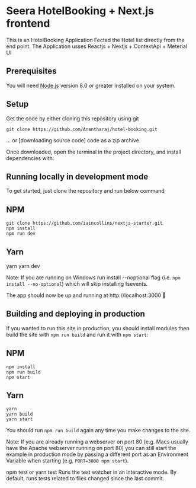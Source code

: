 # Seera HotelBooking + Next.js frontend

This is an HotelBooking Application Fected the Hotel list directly from the end point. The Application usses Reactjs + Nextjs + ContextApi + Meterial UI

## Prerequisites

You will need [Node.js](https://nodejs.org) version 8.0 or greater installed on your system.

## Setup

Get the code by either cloning this repository using git

```
git clone https://github.com/Anantharaj/hotel-booking.git
```

... or [downloading source code] code as a zip archive.

Once downloaded, open the terminal in the project directory, and install dependencies with:

## Running locally in development mode

To get started, just clone the repository and run below command

## NPM

    git clone https://github.com/iaincollins/nextjs-starter.git
    npm install
    npm run dev

## Yarn

yarn
yarn dev

Note: If you are running on Windows run install --noptional flag (i.e. `npm install --no-optional`) which will skip installing fsevents.

The app should now be up and running at http://localhost:3000 🚀

## Building and deploying in production

If you wanted to run this site in production, you should install modules then build the site with `npm run build` and run it with `npm start`:

## NPM

    npm install
    npm run build
    npm start

## Yarn

    yarn
    yarn build
    yarn start

You should run `npm run build` again any time you make changes to the site.

Note: If you are already running a webserver on port 80 (e.g. Macs usually have the Apache webserver running on port 80) you can still start the example in production mode by passing a different port as an Environment Variable when starting (e.g. `PORT=3000 npm start`).

npm test or yarn test
Runs the test watcher in an interactive mode.
By default, runs tests related to files changed since the last commit.
